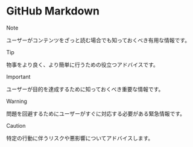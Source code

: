# GitHub Markdown

> [!NOTE]
> ユーザーがコンテンツをざっと読む場合でも知っておくべき有用な情報です。

> [!TIP]
> 物事をより良く、より簡単に行うための役立つアドバイスです。

> [!IMPORTANT]
> ユーザーが目的を達成するために知っておくべき重要な情報です。

> [!WARNING]
> 問題を回避するためにユーザーがすぐに対応する必要がある緊急情報です。

> [!CAUTION]
> 特定の行動に伴うリスクや悪影響についてアドバイスします。
